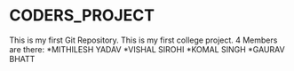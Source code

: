 # CODERS_PROJECT
This is my first Git Repository.
This is my first college project.
4 Members are there:
*MITHILESH YADAV
*VISHAL SIROHI
*KOMAL SINGH
*GAURAV BHATT

